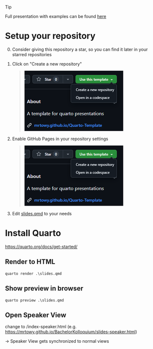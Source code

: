 > [!TIP]
> Full presentation with examples can be found [here](https://github.com/MrToWy/BachelorKolloquium/)

# Setup your repository
0. Consider giving this repository a star, so you can find it later in your starred repositories
1. Click on "Create a new repository"

   > [![Enable GitHub Pages][1]][1]

  [1]: enable_gh_pages.png
  

2. Enable GitHub Pages in your repository settings

   > [![Create new Repo][1]][1]

  [1]: create_new_repo.png
  
3. Edit [slides.qmd](slides.qmd) to your needs


# Install Quarto
https://quarto.org/docs/get-started/

## Render to HTML

```shell
quarto render .\slides.qmd
```

## Show preview in browser

```shell
quarto preview .\slides.qmd
```

## Open Speaker View
change to /index-speaker.html (e.g. https://mrtowy.github.io/BachelorKolloquium/slides-speaker.html)

-> Speaker View gets synchronized to normal views

